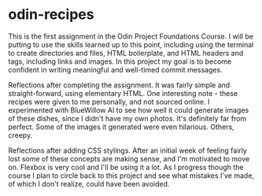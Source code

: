 # odin-recipes
This is the first assignment in the Odin Project Foundations Course.
I will be putting to use the skills learned up to this point,
including using the terminal to create directories and files, 
HTML boilerplate, and HTML headers and tags, including links and images.
In this project my goal is to become confident in writing meaningful
and well-timed commit messages.

Reflections after completing the assignment.
It was fairly simple and straight-forward, using elementary HTML. 
One interesting note - these recipes were given to me personally,
and not sourced online. I experimented with BlueWillow AI to see
how well it could generate images of these dishes, since I didn't
have my own photos. It's definitely far from perfect. Some of the
images it generated were even hilarious. Others, creepy.

Reflections after adding CSS stylings.
After an initial week of feeling fairly lost some of these concepts
are making sense, and I'm motivated to move on. Flexbox is very 
cool and I'll be using it a lot. As I progress though the course
I plan to circle back to this project and see what mistakes I've
made, of which I don't realize, could have been avoided.